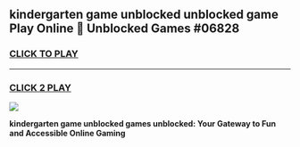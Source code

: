 
## kindergarten game unblocked unblocked game Play Online 👋 Unblocked Games #06828
<h3>
<a href="https://premium.freeplayer.one?title=kindergarten_game_unblocked&ref=21F">CLICK TO PLAY</a></h3>
<hr>

<h3>
<a href="https://premium.freeplayer.one?title=kindergarten_game_unblocked&ref=21F">CLICK 2 PLAY</a>
  
</h3>

<a href="https://premium.freeplayer.one?title=kindergarten_game_unblocked&ref=21F/"><img src="https://clearcache.store/games.png"></a>


**kindergarten game unblocked games unblocked: Your Gateway to Fun and Accessible Online Gaming**
